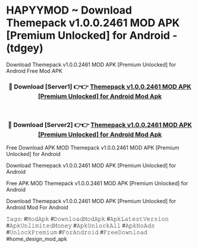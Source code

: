 # HAPYYMOD ~ Download Themepack v1.0.0.2461 MOD APK [Premium Unlocked] for Android - (tdgey)
Download Themepack v1.0.0.2461 MOD APK [Premium Unlocked] for Android Free Mod APK

<div align="center">
<h3>🔴 Download [Server1] 👉👉 <a href="https://apk-comot.site?title=Themepack_v1.0.0.2461_MOD_APK_[Premium_Unlocked]_for_Android">Themepack v1.0.0.2461 MOD APK [Premium Unlocked] for Android Mod Apk</a></h3><br>

<h3>🔴 Download [Server2] 👉👉 <a href="https://apk-comot.site?title=Themepack_v1.0.0.2461_MOD_APK_[Premium_Unlocked]_for_Android">Themepack v1.0.0.2461 MOD APK [Premium Unlocked] for Android Mod Apk</a></h3>
</div>


Free Download APK MOD Themepack v1.0.0.2461 MOD APK [Premium Unlocked] for Android

Download Themepack v1.0.0.2461 MOD APK [Premium Unlocked] for Android 

Free APK MOD Themepack v1.0.0.2461 MOD APK [Premium Unlocked] for Android 

Download Themepack v1.0.0.2461 MOD APK [Premium Unlocked] for Android Mod For Android

𝚃𝚊𝚐𝚜: #𝙼𝚘𝚍𝙰𝚙𝚔 #𝙳𝚘𝚠𝚗𝚕𝚘𝚊𝚍𝙼𝚘𝚍𝙰𝚙𝚔 #𝙰𝚙𝚔𝙻𝚊𝚝𝚎𝚜𝚝𝚅𝚎𝚛𝚜𝚒𝚘𝚗 #𝙰𝚙𝚔𝚄𝚗𝚕𝚒𝚖𝚒𝚝𝚎𝚍𝙼𝚘𝚗𝚎𝚢 #𝙰𝚙𝚔𝚄𝚗𝚕𝚘𝚌𝚔𝙰𝚕𝚕 #𝙰𝚙𝚔𝙽𝚘𝙰𝚍𝚜 #𝚄𝚗𝚕𝚘𝚌𝚔𝙿𝚛𝚎𝚖𝚒𝚞𝚖 #𝙵𝚘𝚛𝙰𝚗𝚍𝚛𝚘𝚒𝚍 #𝙵𝚛𝚎𝚎𝙳𝚘𝚠𝚗𝚕𝚘𝚊𝚍 #home_design_mod_apk